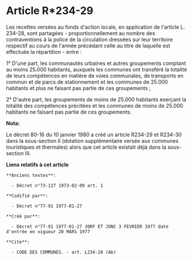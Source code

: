 # Article R*234-29

Les recettes versées au fonds d'action locale, en application de l'article L. 234-28, sont partagées - proportionnellement au
nombre des contraventions à la police de la circulation dressées sur leur territoire respectif au cours de l'année précédant
celle au titre de laquelle est effectuée la répartition - entre :

1° D'une part, les communautés urbaines et autres groupements comptant au moins 25.000 habitants, auxquels les communes ont
transféré la totalité de leurs compétences en matière de voies communales, de transports en commun et de parcs de
stationnement et les communes de 25.000 habitants et plus ne faisant pas partie de ces groupements ;

2° D'autre part, les groupements de moins de 25.000 habitants exerçant la totalité des compétences précitées et les communes
de moins de 25.000 habitants ne faisant pas partie de ces groupements.

**Nota:**

Le décret 80-16 du 10 janvier 1980 a créé un article R234-29 et R234-30 dans la sous-section II (dotation supplémentaire
versée aux communes touristiques et thermales) alors que cet article existait déjà dans la sous-section III.

**Liens relatifs à cet article**

	**Anciens textes**:

	  - Décret n°73-127 1973-02-09 art. 1

	**Codifié par**:

	  - Décret n°77-91 1977-01-27

	**Créé par**:

	  - Décret n°77-91 1977-01-27 JORF ET JONC 3 FEVRIER 1977 date d'entrée en vigueur 20 MARS 1977

	**Cite**:

	  - CODE DES COMMUNES. - art. L234-28 (Ab)
